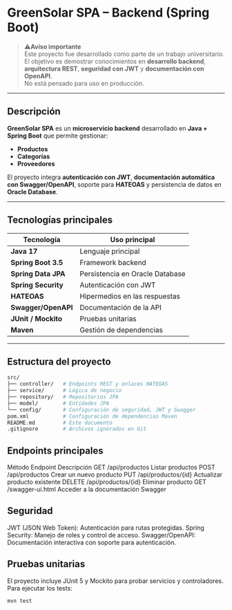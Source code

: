# GreenSolar SPA – Backend (Spring Boot)

> ⚠**Aviso importante**  
> Este proyecto fue desarrollado como parte de un trabajo universitario.  
> El objetivo es demostrar conocimientos en **desarrollo backend**, **arquitectura REST**, **seguridad con JWT** y **documentación con OpenAPI**.  
> No está pensado para uso en producción.

---

## Descripción

**GreenSolar SPA** es un **microservicio backend** desarrollado en **Java + Spring Boot** que permite gestionar:
- **Productos**
- **Categorías**
- **Proveedores**

El proyecto integra **autenticación con JWT**, **documentación automática con Swagger/OpenAPI**, soporte para **HATEOAS** y persistencia de datos en **Oracle Database**.

---

## Tecnologías principales

| Tecnología          | Uso principal                     |
|---------------------|----------------------------------|
| **Java 17**         | Lenguaje principal               |
| **Spring Boot 3.5** | Framework backend                |
| **Spring Data JPA** | Persistencia en Oracle Database  |
| **Spring Security** | Autenticación con JWT            |
| **HATEOAS**         | Hipermedios en las respuestas    |
| **Swagger/OpenAPI** | Documentación de la API          |
| **JUnit / Mockito** | Pruebas unitarias                |
| **Maven**           | Gestión de dependencias          |

---

## Estructura del proyecto

```bash
src/
├── controller/   # Endpoints REST y enlaces HATEOAS
├── service/      # Lógica de negocio
├── repository/   # Repositorios JPA
├── model/        # Entidades JPA
└── config/       # Configuración de seguridad, JWT y Swagger
pom.xml           # Configuración de dependencias Maven
README.md         # Este documento
.gitignore        # Archivos ignorados en Git
```

## Endpoints principales

Método	Endpoint	Descripción
GET	/api/productos	Listar productos
POST	/api/productos	Crear un nuevo producto
PUT	/api/productos/{id}	Actualizar producto existente
DELETE	/api/productos/{id}	Eliminar producto
GET	/swagger-ui.html	Acceder a la documentación Swagger

## Seguridad

JWT (JSON Web Token): Autenticación para rutas protegidas.
Spring Security: Manejo de roles y control de acceso.
Swagger/OpenAPI: Documentación interactiva con soporte para autenticación.

## Pruebas unitarias

El proyecto incluye JUnit 5 y Mockito para probar servicios y controladores.
Para ejecutar los tests:
```bash
mvn test
```

